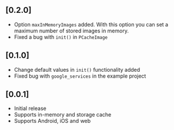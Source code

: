 ## [0.2.0]

- Option `maxInMemoryImages` added. With this option you can set a maximum number of stored images in memory.
- Fixed a bug with `init()` in `PCacheImage`

## [0.1.0]

- Change default values in `init()` functionality added
- Fixed bug with `google_services` in the example project

## [0.0.1]

- Initial release
- Supports in-memory and storage cache
- Supports Android, iOS and web
